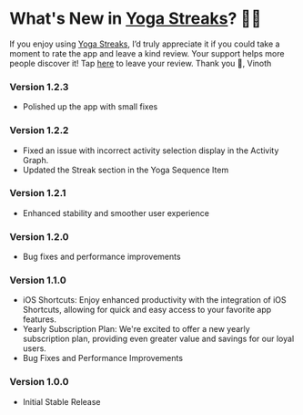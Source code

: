 # What's New in [Yoga Streaks](https://apps.apple.com/in/app/yoga-streaks/id6504709338)? 🧘‍♂️

If you enjoy using [Yoga Streaks](https://apps.apple.com/in/app/yoga-streaks/id6504709338), I’d truly appreciate it if you could take a moment to rate the app and leave a kind review. Your support helps more people discover it! 
Tap [here](https://itunes.apple.com/app/id6504709338?action=write-review) to leave your review. Thank you 🙏, Vinoth

### Version 1.2.3
- Polished up the app with small fixes
  
### Version 1.2.2
- Fixed an issue with incorrect activity selection display in the Activity Graph.
- Updated the Streak section in the Yoga Sequence Item
  
### Version 1.2.1
- Enhanced stability and smoother user experience
  
### Version 1.2.0
- Bug fixes and performance improvements
  
### Version 1.1.0
- iOS Shortcuts: Enjoy enhanced productivity with the integration of iOS Shortcuts, allowing for quick and easy access to your favorite app features.
- Yearly Subscription Plan: We're excited to offer a new yearly subscription plan, providing even greater value and savings for our loyal users.
- Bug Fixes and Performance Improvements

### Version 1.0.0
- Initial Stable Release
